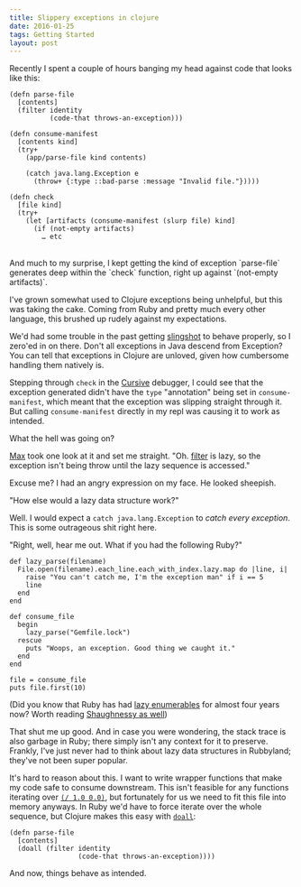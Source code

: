 ```yaml
---
title: Slippery exceptions in clojure
date: 2016-01-25
tags: Getting Started
layout: post
---
```


Recently I spent a couple of hours banging my head against code that looks like this:

```
(defn parse-file
  [contents]
  (filter identity
          (code-that throws-an-exception)))

(defn consume-manifest
  [contents kind]
  (try+
    (app/parse-file kind contents)    
    
    (catch java.lang.Exception e
      (throw+ {:type ::bad-parse :message "Invalid file."}))))
      
(defn check
  [file kind]
  (try+
    (let [artifacts (consume-manifest (slurp file) kind]
      (if (not-empty artifacts)
        … etc
```


<br>
And much to my surprise, I kept getting the kind of exception `parse-file` generates deep within the `check` function, right up against `(not-empty artifacts)`.

I've grown somewhat used to Clojure exceptions being unhelpful, but this was taking the cake. Coming from Ruby and pretty much every other language, this brushed up rudely against my expectations. 

We'd had some trouble in the past getting [slingshot](https://github.com/scgilardi/slingshot) to behave properly, so I zero'ed in on there. Don't all exceptions in Java descend from Exception? You can tell that exceptions in Clojure are unloved, given how cumbersome handling them natively is.

Stepping through `check` in the [Cursive](cursive-ide.com) debugger, I could see that the exception generated didn't have the `type` "annotation" being set in `consume-manifest`, which meant that the exception was slipping straight through it. But calling `consume-manifest` directly in my repl was causing it to work as intended.

What the hell was going on?

[Max](https://twitter.com/mveytsman) took one look at it and set me straight. "Oh. [filter](https://clojuredocs.org/clojure.core/filter) is lazy, so the exception isn't being throw until the lazy sequence is accessed."

Excuse me? I had an angry expression on my face. He looked sheepish.

"How else would a lazy data structure work?"

Well. I would expect a `catch java.lang.Exception` to _catch every exception_. This is some outrageous shit right here.

"Right, well, hear me out. What if you had the following Ruby?"



    def lazy_parse(filename)
      File.open(filename).each_line.each_with_index.lazy.map do |line, i|
        raise "You can't catch me, I'm the exception man" if i == 5
        line
      end
    end

    def consume_file
      begin
        lazy_parse("Gemfile.lock")
      rescue
        puts "Woops, an exception. Good thing we caught it."
      end
    end

    file = consume_file
    puts file.first(10)
    
    

(Did you know that Ruby has had [lazy enumerables](http://railsware.com/blog/2012/03/13/ruby-2-0-enumerablelazy/) for almost four years now? Worth reading [Shaughnessy as well](http://patshaughnessy.net/2013/4/3/ruby-2-0-works-hard-so-you-can-be-lazy))

That shut me up good. And in case you were wondering, the stack trace is also garbage in Ruby; there simply isn't any context for it to preserve. Frankly, I've just never had to think about lazy data structures in Rubbyland; they've not been super popular. 

It's hard to reason about this. I want to write wrapper functions that make my code safe to consume downstream. This isn't feasible for any functions iterating over [`(/ 1.0 0.0)`](http://rosettacode.org/wiki/Infinity#Clojure), but fortunately for us we need to fit this file into memory anyways. In Ruby we'd have to force iterate over the whole sequence, but Clojure makes this easy with [`doall`](https://clojuredocs.org/clojure.core/doall):


    (defn parse-file
      [contents]
      (doall (filter identity
                     (code-that throws-an-exception))))


And now, things behave as intended.
